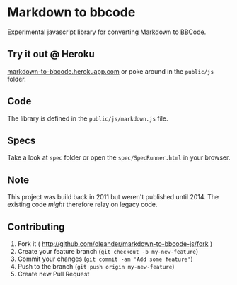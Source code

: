 # Markdown to bbcode

Experimental javascript library for converting Markdown 
to [BBCode](http://sv.wikipedia.org/wiki/BBCode).

## Try it out @ Heroku

[markdown-to-bbcode.herokuapp.com](http://markdown-to-bbcode.herokuapp.com/) 
or poke around in the `public/js` folder.

## Code

The library is defined in the `public/js/markdown.js` file.

## Specs

Take a look at `spec` folder or open the `spec/SpecRunner.html` in your browser.

## Note

This project was build back in 2011 but weren't published until 2014.
The existing code *might* therefore relay on legacy code.

## Contributing

1. Fork it ( http://github.com/oleander/markdown-to-bbcode-js/fork )
2. Create your feature branch (`git checkout -b my-new-feature`)
3. Commit your changes (`git commit -am 'Add some feature'`)
4. Push to the branch (`git push origin my-new-feature`)
5. Create new Pull Request